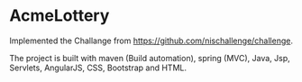 # AcmeLottery

Implemented the Challange from https://github.com/nischallenge/challenge.

The project is built with maven (Build automation), spring (MVC), Java, Jsp, Servlets, AngularJS, CSS, Bootstrap and HTML.
